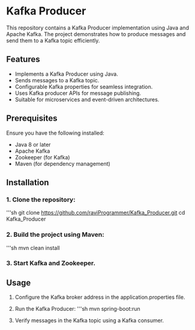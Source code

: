 # Kafka Producer
This repository contains a Kafka Producer implementation using Java and Apache Kafka. The project demonstrates how to produce messages and send them to a Kafka topic efficiently.
## Features
* Implements a Kafka Producer using Java.
* Sends messages to a Kafka topic.
* Configurable Kafka properties for seamless integration.
* Uses Kafka producer APIs for message publishing.
* Suitable for microservices and event-driven architectures.
## Prerequisites
Ensure you have the following installed:
* Java 8 or later
* Apache Kafka
* Zookeeper (for Kafka)
* Maven (for dependency management)
## Installation
### 1. Clone the repository:
'''sh
git clone 
https://github.com/raviProgrammer/Kafka_Producer.git
cd Kafka_Producer

### 2. Build the project using Maven:
'''sh
mvn clean install

### 3. Start Kafka and Zookeeper.

## Usage
1. Configure the Kafka broker address in the application.properties file.
2. Run the Kafka Producer:
'''sh
mvn spring-boot:run

4. Verify messages in the Kafka topic using a Kafka consumer.
